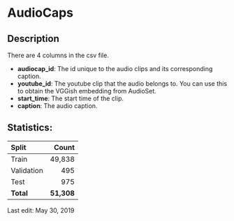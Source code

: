 # AudioCaps

## Description
There are 4 columns in the csv file.
- **audiocap_id**: The id unique to the audio clips and its corresponding caption.
- **youtube_id**: The youtube clip that the audio belongs to. You can use this to obtain the VGGish embedding from AudioSet.
- **start_time**: The start time of the clip.
- **caption**: The audio caption.

## Statistics:

| Split            |       Count |
| :--------------- | ----------: |
| Train            |      49,838 |
| Validation       |         495 |
| Test             |         975 |
| **Total**        | **51,308** |


Last edit: May 30, 2019
